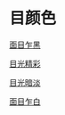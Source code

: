 # 目颜色[面目乍黑](https://www.gmzyjc.com/search/result?wd=面目乍黑)[目光精彩](https://www.gmzyjc.com/search/result?wd=目光精彩)[目光暗淡](https://www.gmzyjc.com/search/result?wd=目光暗淡)[面目乍白](https://www.gmzyjc.com/search/result?wd=面目乍白)